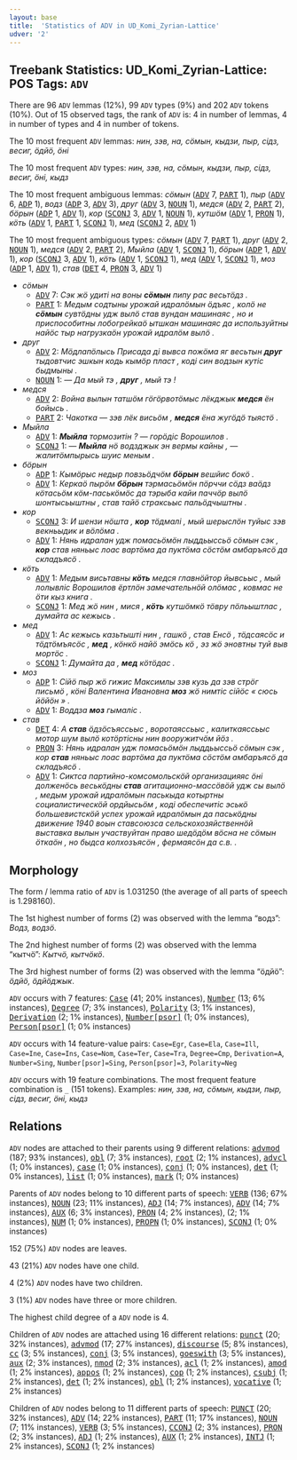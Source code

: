 ```yaml
---
layout: base
title:  'Statistics of ADV in UD_Komi_Zyrian-Lattice'
udver: '2'
---
```


## Treebank Statistics: UD_Komi_Zyrian-Lattice: POS Tags: `ADV`

There are 96 `ADV` lemmas (12%), 99 `ADV` types (9%) and 202 `ADV` tokens (10%).
Out of 15 observed tags, the rank of `ADV` is: 4 in number of lemmas, 4 in number of types and 4 in number of tokens.

The 10 most frequent `ADV` lemmas: <em>нин, зэв, на, сӧмын, кыдзи, пыр, сідз, весиг, ӧдйӧ, ӧні</em>

The 10 most frequent `ADV` types:  <em>нин, зэв, на, сӧмын, кыдзи, пыр, сідз, весиг, ӧні, кыдз</em>

The 10 most frequent ambiguous lemmas: <em>сӧмын</em> (<tt><a href="kpv_lattice-pos-ADV.html">ADV</a></tt> 7, <tt><a href="kpv_lattice-pos-PART.html">PART</a></tt> 1), <em>пыр</em> (<tt><a href="kpv_lattice-pos-ADV.html">ADV</a></tt> 6, <tt><a href="kpv_lattice-pos-ADP.html">ADP</a></tt> 1), <em>водз</em> (<tt><a href="kpv_lattice-pos-ADP.html">ADP</a></tt> 3, <tt><a href="kpv_lattice-pos-ADV.html">ADV</a></tt> 3), <em>друг</em> (<tt><a href="kpv_lattice-pos-ADV.html">ADV</a></tt> 3, <tt><a href="kpv_lattice-pos-NOUN.html">NOUN</a></tt> 1), <em>медся</em> (<tt><a href="kpv_lattice-pos-ADV.html">ADV</a></tt> 2, <tt><a href="kpv_lattice-pos-PART.html">PART</a></tt> 2), <em>бӧрын</em> (<tt><a href="kpv_lattice-pos-ADP.html">ADP</a></tt> 1, <tt><a href="kpv_lattice-pos-ADV.html">ADV</a></tt> 1), <em>кор</em> (<tt><a href="kpv_lattice-pos-SCONJ.html">SCONJ</a></tt> 3, <tt><a href="kpv_lattice-pos-ADV.html">ADV</a></tt> 1, <tt><a href="kpv_lattice-pos-NOUN.html">NOUN</a></tt> 1), <em>кутшӧм</em> (<tt><a href="kpv_lattice-pos-ADV.html">ADV</a></tt> 1, <tt><a href="kpv_lattice-pos-PRON.html">PRON</a></tt> 1), <em>кӧть</em> (<tt><a href="kpv_lattice-pos-ADV.html">ADV</a></tt> 1, <tt><a href="kpv_lattice-pos-PART.html">PART</a></tt> 1, <tt><a href="kpv_lattice-pos-SCONJ.html">SCONJ</a></tt> 1), <em>мед</em> (<tt><a href="kpv_lattice-pos-SCONJ.html">SCONJ</a></tt> 2, <tt><a href="kpv_lattice-pos-ADV.html">ADV</a></tt> 1)

The 10 most frequent ambiguous types:  <em>сӧмын</em> (<tt><a href="kpv_lattice-pos-ADV.html">ADV</a></tt> 7, <tt><a href="kpv_lattice-pos-PART.html">PART</a></tt> 1), <em>друг</em> (<tt><a href="kpv_lattice-pos-ADV.html">ADV</a></tt> 2, <tt><a href="kpv_lattice-pos-NOUN.html">NOUN</a></tt> 1), <em>медся</em> (<tt><a href="kpv_lattice-pos-ADV.html">ADV</a></tt> 2, <tt><a href="kpv_lattice-pos-PART.html">PART</a></tt> 2), <em>Мыйла</em> (<tt><a href="kpv_lattice-pos-ADV.html">ADV</a></tt> 1, <tt><a href="kpv_lattice-pos-SCONJ.html">SCONJ</a></tt> 1), <em>бӧрын</em> (<tt><a href="kpv_lattice-pos-ADP.html">ADP</a></tt> 1, <tt><a href="kpv_lattice-pos-ADV.html">ADV</a></tt> 1), <em>кор</em> (<tt><a href="kpv_lattice-pos-SCONJ.html">SCONJ</a></tt> 3, <tt><a href="kpv_lattice-pos-ADV.html">ADV</a></tt> 1), <em>кӧть</em> (<tt><a href="kpv_lattice-pos-ADV.html">ADV</a></tt> 1, <tt><a href="kpv_lattice-pos-SCONJ.html">SCONJ</a></tt> 1), <em>мед</em> (<tt><a href="kpv_lattice-pos-ADV.html">ADV</a></tt> 1, <tt><a href="kpv_lattice-pos-SCONJ.html">SCONJ</a></tt> 1), <em>моз</em> (<tt><a href="kpv_lattice-pos-ADP.html">ADP</a></tt> 1, <tt><a href="kpv_lattice-pos-ADV.html">ADV</a></tt> 1), <em>став</em> (<tt><a href="kpv_lattice-pos-DET.html">DET</a></tt> 4, <tt><a href="kpv_lattice-pos-PRON.html">PRON</a></tt> 3, <tt><a href="kpv_lattice-pos-ADV.html">ADV</a></tt> 1)


* <em>сӧмын</em>
  * <tt><a href="kpv_lattice-pos-ADV.html">ADV</a></tt> 7: <em>Сэк жӧ удиті на воны <b>сӧмын</b> пипу рас весьтӧдз .</em>
  * <tt><a href="kpv_lattice-pos-PART.html">PART</a></tt> 1: <em>Медым содтыны урожай идралӧмын ӧдъяс , колӧ не <b>сӧмын</b> сувтӧдны удж вылӧ став вундан машинаяс , но и приспособитны лобогрейкаӧ ытшкан машинаяс да используйтны найӧс тыр нагрузкаӧн урожай идралӧм вылӧ .</em>
* <em>друг</em>
  * <tt><a href="kpv_lattice-pos-ADV.html">ADV</a></tt> 2: <em>Мӧдлапӧлысь Присада ді вывса пожӧма яг весьтын <b>друг</b> тыдовтчис эшкын кодь кымӧр пласт , коді син водзын кутіс быдмыны .</em>
  * <tt><a href="kpv_lattice-pos-NOUN.html">NOUN</a></tt> 1: <em>— Да мый тэ , <b>друг</b> , мый тэ !</em>
* <em>медся</em>
  * <tt><a href="kpv_lattice-pos-ADV.html">ADV</a></tt> 2: <em>Война вылын татшӧм гӧгӧрвотӧмыс лёкджык <b>медся</b> ён бойысь .</em>
  * <tt><a href="kpv_lattice-pos-PART.html">PART</a></tt> 2: <em>Чакотка — зэв лёк висьӧм , <b>медся</b> ёна жугӧдӧ тыястӧ .</em>
* <em>Мыйла</em>
  * <tt><a href="kpv_lattice-pos-ADV.html">ADV</a></tt> 1: <em><b>Мыйла</b> тормозитін ? — горӧдіс Ворошилов .</em>
  * <tt><a href="kpv_lattice-pos-SCONJ.html">SCONJ</a></tt> 1: <em>— <b>Мыйла</b> нӧ водзджык эн вермы кайны , — жалитӧмпырысь шуис меным .</em>
* <em>бӧрын</em>
  * <tt><a href="kpv_lattice-pos-ADP.html">ADP</a></tt> 1: <em>Кымӧрыс недыр повзьӧдчӧм <b>бӧрын</b> вешйис бокӧ .</em>
  * <tt><a href="kpv_lattice-pos-ADV.html">ADV</a></tt> 1: <em>Керкаӧ пырӧм <b>бӧрын</b> тэрмасьӧмӧн пӧрччи сӧдз ваӧдз кӧтасьӧм кӧм-паськӧмӧс да тэрыба кайи паччӧр вылӧ шонтысьыштны , став тайӧ страксьыс пальӧдчыштны .</em>
* <em>кор</em>
  * <tt><a href="kpv_lattice-pos-SCONJ.html">SCONJ</a></tt> 3: <em>И шензи нӧшта , <b>кор</b> тӧдмалі , мый шерыслӧн туйыс зэв векньыдик и вӧлӧма .</em>
  * <tt><a href="kpv_lattice-pos-ADV.html">ADV</a></tt> 1: <em>Нянь идралан удж помасьӧмӧн лыддьыссьӧ сӧмын сэк , <b>кор</b> став няньыс лоас вартӧма да пуктӧма сӧстӧм амбаръясӧ да складъясӧ .</em>
* <em>кӧть</em>
  * <tt><a href="kpv_lattice-pos-ADV.html">ADV</a></tt> 1: <em>Медым висьтавны <b>кӧть</b> медся главнӧйтор йывсьыс , мый лолывліс Ворошилов ёртлӧн замечательнӧй олӧмас , ковмас не ӧти кыз книга .</em>
  * <tt><a href="kpv_lattice-pos-SCONJ.html">SCONJ</a></tt> 1: <em>Мед жӧ нин , мися , <b>кӧть</b> кутшӧмкӧ тӧвру пӧльыштлас , думайта ас кежысь .</em>
* <em>мед</em>
  * <tt><a href="kpv_lattice-pos-ADV.html">ADV</a></tt> 1: <em>Ас кежысь казьтышті нин , гашкӧ , став Енсӧ , тӧдсаясӧс и тӧдтӧмъясӧс , <b>мед</b> , кӧнкӧ найӧ эмӧсь кӧ , эз жӧ эновтны туй выв мортӧс .</em>
  * <tt><a href="kpv_lattice-pos-SCONJ.html">SCONJ</a></tt> 1: <em>Думайта да , <b>мед</b> кӧтӧдас .</em>
* <em>моз</em>
  * <tt><a href="kpv_lattice-pos-ADP.html">ADP</a></tt> 1: <em>Сійӧ пыр жӧ гижис Максимлы зэв кузь да зэв стрӧг письмӧ , кӧні Валентина Ивановна <b>моз</b> жӧ нимтіс сійӧс « сюсь йӧйӧн » .</em>
  * <tt><a href="kpv_lattice-pos-ADV.html">ADV</a></tt> 1: <em>Воддза <b>моз</b> гымаліс .</em>
* <em>став</em>
  * <tt><a href="kpv_lattice-pos-DET.html">DET</a></tt> 4: <em>А <b>став</b> ӧдзӧсъяссьыс , воротаяссьыс , калиткаяссьыс мотор шум вылӧ котӧртісны нин вооружитчӧм йӧз .</em>
  * <tt><a href="kpv_lattice-pos-PRON.html">PRON</a></tt> 3: <em>Нянь идралан удж помасьӧмӧн лыддьыссьӧ сӧмын сэк , кор <b>став</b> няньыс лоас вартӧма да пуктӧма сӧстӧм амбаръясӧ да складъясӧ .</em>
  * <tt><a href="kpv_lattice-pos-ADV.html">ADV</a></tt> 1: <em>Сиктса партийно-комсомольскӧй организацияяс ӧні долженӧсь веськӧдны <b>став</b> агитационно-массӧвӧй удж сы вылӧ , медым урожай идралӧмын паськыда котыртны социалистическӧй ордйысьӧм , коді обеспечитіс эськӧ большевистскӧй успех урожай идралӧмын да паськӧдны движение 1940 воын ставсоюзса сельскохозяйственнӧй выставка вылын участвуйтан право шедӧдӧм вӧсна не сӧмын ӧткаӧн , но быдса колхозъясӧн , фермаясӧн да с.в. .</em>

## Morphology

The form / lemma ratio of `ADV` is 1.031250 (the average of all parts of speech is 1.298160).

The 1st highest number of forms (2) was observed with the lemma “водз”: <em>Водз, водзӧ</em>.

The 2nd highest number of forms (2) was observed with the lemma “кытчӧ”: <em>Кытчӧ, кытчӧкӧ</em>.

The 3rd highest number of forms (2) was observed with the lemma “ӧдйӧ”: <em>ӧдйӧ, ӧдйӧджык</em>.

`ADV` occurs with 7 features: <tt><a href="kpv_lattice-feat-Case.html">Case</a></tt> (41; 20% instances), <tt><a href="kpv_lattice-feat-Number.html">Number</a></tt> (13; 6% instances), <tt><a href="kpv_lattice-feat-Degree.html">Degree</a></tt> (7; 3% instances), <tt><a href="kpv_lattice-feat-Polarity.html">Polarity</a></tt> (3; 1% instances), <tt><a href="kpv_lattice-feat-Derivation.html">Derivation</a></tt> (2; 1% instances), <tt><a href="kpv_lattice-feat-Number-psor.html">Number[psor]</a></tt> (1; 0% instances), <tt><a href="kpv_lattice-feat-Person-psor.html">Person[psor]</a></tt> (1; 0% instances)

`ADV` occurs with 14 feature-value pairs: `Case=Egr`, `Case=Ela`, `Case=Ill`, `Case=Ine`, `Case=Ins`, `Case=Nom`, `Case=Ter`, `Case=Tra`, `Degree=Cmp`, `Derivation=A`, `Number=Sing`, `Number[psor]=Sing`, `Person[psor]=3`, `Polarity=Neg`

`ADV` occurs with 19 feature combinations.
The most frequent feature combination is `_` (151 tokens).
Examples: <em>нин, зэв, на, сӧмын, кыдзи, пыр, сідз, весиг, ӧні, кыдз</em>


## Relations

`ADV` nodes are attached to their parents using 9 different relations: <tt><a href="kpv_lattice-dep-advmod.html">advmod</a></tt> (187; 93% instances), <tt><a href="kpv_lattice-dep-obl.html">obl</a></tt> (7; 3% instances), <tt><a href="kpv_lattice-dep-root.html">root</a></tt> (2; 1% instances), <tt><a href="kpv_lattice-dep-advcl.html">advcl</a></tt> (1; 0% instances), <tt><a href="kpv_lattice-dep-case.html">case</a></tt> (1; 0% instances), <tt><a href="kpv_lattice-dep-conj.html">conj</a></tt> (1; 0% instances), <tt><a href="kpv_lattice-dep-det.html">det</a></tt> (1; 0% instances), <tt><a href="kpv_lattice-dep-list.html">list</a></tt> (1; 0% instances), <tt><a href="kpv_lattice-dep-mark.html">mark</a></tt> (1; 0% instances)

Parents of `ADV` nodes belong to 10 different parts of speech: <tt><a href="kpv_lattice-pos-VERB.html">VERB</a></tt> (136; 67% instances), <tt><a href="kpv_lattice-pos-NOUN.html">NOUN</a></tt> (23; 11% instances), <tt><a href="kpv_lattice-pos-ADJ.html">ADJ</a></tt> (14; 7% instances), <tt><a href="kpv_lattice-pos-ADV.html">ADV</a></tt> (14; 7% instances), <tt><a href="kpv_lattice-pos-AUX.html">AUX</a></tt> (6; 3% instances), <tt><a href="kpv_lattice-pos-PRON.html">PRON</a></tt> (4; 2% instances),  (2; 1% instances), <tt><a href="kpv_lattice-pos-NUM.html">NUM</a></tt> (1; 0% instances), <tt><a href="kpv_lattice-pos-PROPN.html">PROPN</a></tt> (1; 0% instances), <tt><a href="kpv_lattice-pos-SCONJ.html">SCONJ</a></tt> (1; 0% instances)

152 (75%) `ADV` nodes are leaves.

43 (21%) `ADV` nodes have one child.

4 (2%) `ADV` nodes have two children.

3 (1%) `ADV` nodes have three or more children.

The highest child degree of a `ADV` node is 4.

Children of `ADV` nodes are attached using 16 different relations: <tt><a href="kpv_lattice-dep-punct.html">punct</a></tt> (20; 32% instances), <tt><a href="kpv_lattice-dep-advmod.html">advmod</a></tt> (17; 27% instances), <tt><a href="kpv_lattice-dep-discourse.html">discourse</a></tt> (5; 8% instances), <tt><a href="kpv_lattice-dep-cc.html">cc</a></tt> (3; 5% instances), <tt><a href="kpv_lattice-dep-conj.html">conj</a></tt> (3; 5% instances), <tt><a href="kpv_lattice-dep-goeswith.html">goeswith</a></tt> (3; 5% instances), <tt><a href="kpv_lattice-dep-aux.html">aux</a></tt> (2; 3% instances), <tt><a href="kpv_lattice-dep-nmod.html">nmod</a></tt> (2; 3% instances), <tt><a href="kpv_lattice-dep-acl.html">acl</a></tt> (1; 2% instances), <tt><a href="kpv_lattice-dep-amod.html">amod</a></tt> (1; 2% instances), <tt><a href="kpv_lattice-dep-appos.html">appos</a></tt> (1; 2% instances), <tt><a href="kpv_lattice-dep-cop.html">cop</a></tt> (1; 2% instances), <tt><a href="kpv_lattice-dep-csubj.html">csubj</a></tt> (1; 2% instances), <tt><a href="kpv_lattice-dep-det.html">det</a></tt> (1; 2% instances), <tt><a href="kpv_lattice-dep-obl.html">obl</a></tt> (1; 2% instances), <tt><a href="kpv_lattice-dep-vocative.html">vocative</a></tt> (1; 2% instances)

Children of `ADV` nodes belong to 11 different parts of speech: <tt><a href="kpv_lattice-pos-PUNCT.html">PUNCT</a></tt> (20; 32% instances), <tt><a href="kpv_lattice-pos-ADV.html">ADV</a></tt> (14; 22% instances), <tt><a href="kpv_lattice-pos-PART.html">PART</a></tt> (11; 17% instances), <tt><a href="kpv_lattice-pos-NOUN.html">NOUN</a></tt> (7; 11% instances), <tt><a href="kpv_lattice-pos-VERB.html">VERB</a></tt> (3; 5% instances), <tt><a href="kpv_lattice-pos-CCONJ.html">CCONJ</a></tt> (2; 3% instances), <tt><a href="kpv_lattice-pos-PRON.html">PRON</a></tt> (2; 3% instances), <tt><a href="kpv_lattice-pos-ADJ.html">ADJ</a></tt> (1; 2% instances), <tt><a href="kpv_lattice-pos-AUX.html">AUX</a></tt> (1; 2% instances), <tt><a href="kpv_lattice-pos-INTJ.html">INTJ</a></tt> (1; 2% instances), <tt><a href="kpv_lattice-pos-SCONJ.html">SCONJ</a></tt> (1; 2% instances)


